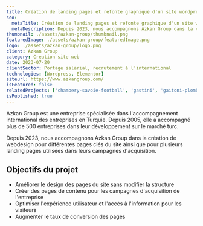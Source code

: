 ```yaml
---
title: Création de landing pages et refonte graphique d'un site wordpress
seo:
  metaTitle: Création de landing pages et refonte graphique d'un site wordpress | Digit Alp
  metaDescription: Depuis 2023, nous accompagnons Azkan Group dans la création de webdesign pour différentes pages clés du site ainsi que pour plusieurs landings pages utilisées dans leurs campagnes d'acquisition.
thumbnail: ./assets/azkan-group/thumbnail.png
featuredImage: ./assets/azkan-group/featuredImage.png
logo: ./assets/azkan-group/logo.png
client: Azkan Group
category: Creation site web
date: 2023-07-20
clientSector: Portage salarial, recrutement à l'international
technologies: [Wordpress, Elementor]
siteurl: https://www.azkangroup.com/
isFeatured: false
relatedProjects: ['chambery-savoie-football', 'gastini', 'gaitoni-plomberie']
isPublished: true
---
```


Azkan Group est une entreprise spécialisée dans l'accompagnement international des entreprises en Turquie. Depuis 2005, elle a accompagné plus de 500 entreprises dans leur développement sur le marché turc.

Depuis 2023, nous accompagnons Azkan Group dans la création de webdesign pour différentes pages clés du site ainsi que pour plusieurs landing pages utilisées dans leurs campagnes d'acquisition.

## Objectifs du projet

- Améliorer le design des pages du site sans modifier la structure
- Créer des pages de contenu pour les campagnes d'acquisition de l'entreprise
- Optimiser l'expérience utilisateur et l'accès à l'information pour les visiteurs
- Augmenter le taux de conversion des pages

